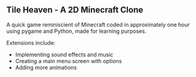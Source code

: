 ## Tile Heaven - A 2D Minecraft Clone 

A quick game reminiscient of Minecraft coded in approximately one hour using pygame and Python, made for learning purposes.

Extensions include:
- Implementing sound effects and music
- Creating a main menu screen with options
- Adding more animations

